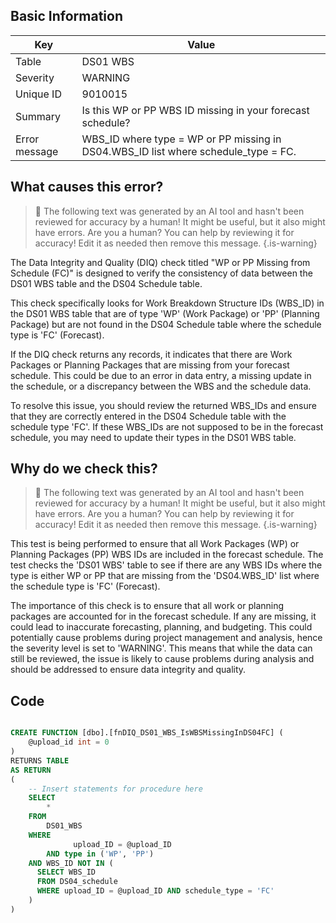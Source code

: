 ## Basic Information
| Key         | Value          |
|-------------|----------------|
| Table       | DS01 WBS |
| Severity    | WARNING |
| Unique ID   | 9010015   |
| Summary     | Is this WP or PP WBS ID missing in your forecast schedule? |
| Error message | WBS_ID where type = WP or PP missing in DS04.WBS_ID list where schedule_type = FC. |

## What causes this error?

> :robot: The following text was generated by an AI tool and hasn't been reviewed for accuracy by a human! It might be useful, but it also might have errors. Are you a human? You can help by reviewing it for accuracy! Edit it as needed then remove this message.
{.is-warning}

The Data Integrity and Quality (DIQ) check titled "WP or PP Missing from Schedule (FC)" is designed to verify the consistency of data between the DS01 WBS table and the DS04 Schedule table. 

This check specifically looks for Work Breakdown Structure IDs (WBS_ID) in the DS01 WBS table that are of type 'WP' (Work Package) or 'PP' (Planning Package) but are not found in the DS04 Schedule table where the schedule type is 'FC' (Forecast). 

If the DIQ check returns any records, it indicates that there are Work Packages or Planning Packages that are missing from your forecast schedule. This could be due to an error in data entry, a missing update in the schedule, or a discrepancy between the WBS and the schedule data.

To resolve this issue, you should review the returned WBS_IDs and ensure that they are correctly entered in the DS04 Schedule table with the schedule type 'FC'. If these WBS_IDs are not supposed to be in the forecast schedule, you may need to update their types in the DS01 WBS table.
## Why do we check this?

> :robot: The following text was generated by an AI tool and hasn't been reviewed for accuracy by a human! It might be useful, but it also might have errors. Are you a human? You can help by reviewing it for accuracy! Edit it as needed then remove this message.
{.is-warning}

This test is being performed to ensure that all Work Packages (WP) or Planning Packages (PP) WBS IDs are included in the forecast schedule. The test checks the 'DS01 WBS' table to see if there are any WBS IDs where the type is either WP or PP that are missing from the 'DS04.WBS_ID' list where the schedule type is 'FC' (Forecast).

The importance of this check is to ensure that all work or planning packages are accounted for in the forecast schedule. If any are missing, it could lead to inaccurate forecasting, planning, and budgeting. This could potentially cause problems during project management and analysis, hence the severity level is set to 'WARNING'. This means that while the data can still be reviewed, the issue is likely to cause problems during analysis and should be addressed to ensure data integrity and quality.
## Code

```sql

CREATE FUNCTION [dbo].[fnDIQ_DS01_WBS_IsWBSMissingInDS04FC] (
	@upload_id int = 0
)
RETURNS TABLE
AS RETURN
(
    -- Insert statements for procedure here
	SELECT 
		* 
	FROM 
		DS01_WBS 
	WHERE 
			  upload_ID = @upload_ID 
		AND type in ('WP', 'PP')
    AND WBS_ID NOT IN (
      SELECT WBS_ID
      FROM DS04_schedule
      WHERE upload_ID = @upload_ID AND schedule_type = 'FC'
    )
)
```
